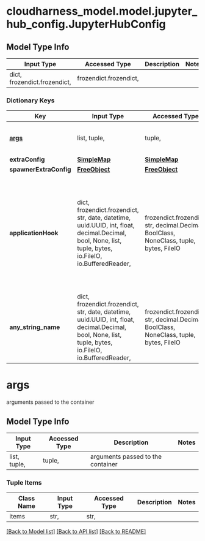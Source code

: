 # cloudharness_model.model.jupyter_hub_config.JupyterHubConfig

## Model Type Info
Input Type | Accessed Type | Description | Notes
------------ | ------------- | ------------- | -------------
dict, frozendict.frozendict,  | frozendict.frozendict,  |  | 

### Dictionary Keys
Key | Input Type | Accessed Type | Description | Notes
------------ | ------------- | ------------- | ------------- | -------------
**[args](#args)** | list, tuple,  | tuple,  | arguments passed to the container | [optional] 
**extraConfig** | [**SimpleMap**](SimpleMap.md) | [**SimpleMap**](SimpleMap.md) |  | [optional] 
**spawnerExtraConfig** | [**FreeObject**](FreeObject.md) | [**FreeObject**](FreeObject.md) |  | [optional] 
**applicationHook** | dict, frozendict.frozendict, str, date, datetime, uuid.UUID, int, float, decimal.Decimal, bool, None, list, tuple, bytes, io.FileIO, io.BufferedReader,  | frozendict.frozendict, str, decimal.Decimal, BoolClass, NoneClass, tuple, bytes, FileIO | change the hook function (advanced)  Specify the Python name of the function (full module path, the module must be  installed in the Docker image) | [optional] 
**any_string_name** | dict, frozendict.frozendict, str, date, datetime, uuid.UUID, int, float, decimal.Decimal, bool, None, list, tuple, bytes, io.FileIO, io.BufferedReader,  | frozendict.frozendict, str, decimal.Decimal, BoolClass, NoneClass, tuple, bytes, FileIO | any string name can be used but the value must be the correct type | [optional]

# args

arguments passed to the container

## Model Type Info
Input Type | Accessed Type | Description | Notes
------------ | ------------- | ------------- | -------------
list, tuple,  | tuple,  | arguments passed to the container | 

### Tuple Items
Class Name | Input Type | Accessed Type | Description | Notes
------------- | ------------- | ------------- | ------------- | -------------
items | str,  | str,  |  | 

[[Back to Model list]](../../README.md#documentation-for-models) [[Back to API list]](../../README.md#documentation-for-api-endpoints) [[Back to README]](../../README.md)

